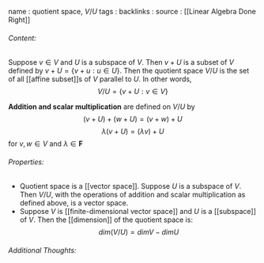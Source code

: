 name : quotient space, $V/U$
tags : 
backlinks : 
source : [[Linear Algebra Done Right]]

###### Content:
Suppose $v \in V$ and $U$ is a subspace of $V$. Then $v+U$ is a subset of $V$ defined by $v+U = \{v+u: u\in U\}$. Then the quotient space $V/U$ is the set of all [[affine subset]]s of $V$ parallel to $U$. In other words, $$V/U = \{v+U:v \in V\}$$

**Addition and scalar multiplication** are defined on $V/U$ by $$(v+U)+(w+U) = (v+w)+U$$$$\lambda(v+U) = (\lambda v) + U$$ for $v,w \in V$ and $\lambda \in \textbf{F}$

###### Properties:
- Quotient space is a [[vector space]]. Suppose $U$ is a subspace of $V$. Then $V/U$, with the operations of addition and scalar multiplication as defined above, is a vector space.
- Suppose $V$ is [[finite-dimensional vector space]] and $U$ is a [[subspace]] of $V$. Then the [[dimension]] of the quotient space is: $$dim (V/U) = dim V - dim U$$

###### Additional Thoughts:
